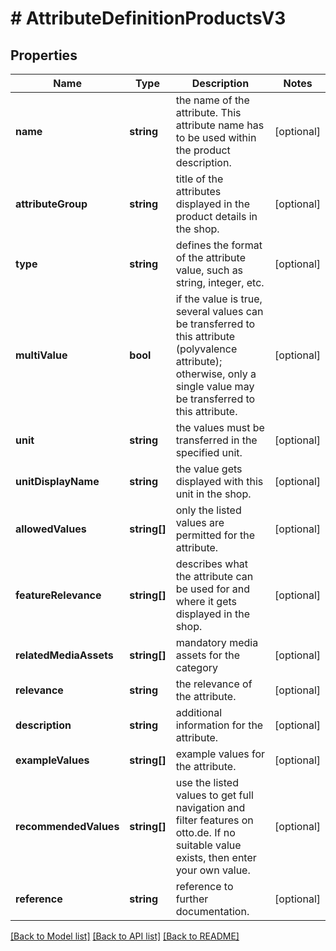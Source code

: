 # # AttributeDefinitionProductsV3

## Properties

Name | Type | Description | Notes
------------ | ------------- | ------------- | -------------
**name** | **string** | the name of the attribute. This attribute name has to be used within the product description. | [optional]
**attributeGroup** | **string** | title of the attributes displayed in the product details in the shop. | [optional]
**type** | **string** | defines the format of the attribute value, such as string, integer, etc. | [optional]
**multiValue** | **bool** | if the value is true, several values can be transferred to this attribute (polyvalence attribute); otherwise, only a single value may be transferred to this attribute. | [optional]
**unit** | **string** | the values must be transferred in the specified unit. | [optional]
**unitDisplayName** | **string** | the value gets displayed with this unit in the shop. | [optional]
**allowedValues** | **string[]** | only the listed values are permitted for the attribute. | [optional]
**featureRelevance** | **string[]** | describes what the attribute can be used for and where it gets displayed in the shop. | [optional]
**relatedMediaAssets** | **string[]** | mandatory media assets for the category | [optional]
**relevance** | **string** | the relevance of the attribute. | [optional]
**description** | **string** | additional information for the attribute. | [optional]
**exampleValues** | **string[]** | example values for the attribute. | [optional]
**recommendedValues** | **string[]** | use the listed values to get full navigation and filter features on otto.de. If no suitable value exists, then enter your own value. | [optional]
**reference** | **string** | reference to further documentation. | [optional]

[[Back to Model list]](../../README.md#models) [[Back to API list]](../../README.md#endpoints) [[Back to README]](../../README.md)
